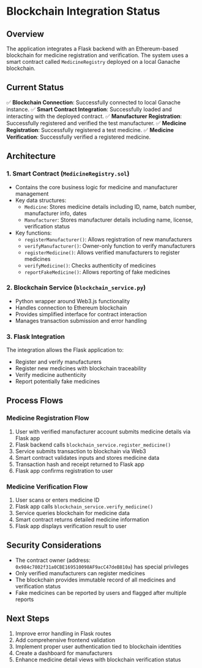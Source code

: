 # Blockchain Integration Status

## Overview
The application integrates a Flask backend with an Ethereum-based blockchain for medicine registration and verification. The system uses a smart contract called `MedicineRegistry` deployed on a local Ganache blockchain.

## Current Status
✅ **Blockchain Connection**: Successfully connected to local Ganache instance.
✅ **Smart Contract Integration**: Successfully loaded and interacting with the deployed contract.
✅ **Manufacturer Registration**: Successfully registered and verified the test manufacturer.
✅ **Medicine Registration**: Successfully registered a test medicine.
✅ **Medicine Verification**: Successfully verified a registered medicine.

## Architecture

### 1. Smart Contract (`MedicineRegistry.sol`)
- Contains the core business logic for medicine and manufacturer management
- Key data structures: 
  - `Medicine`: Stores medicine details including ID, name, batch number, manufacturer info, dates
  - `Manufacturer`: Stores manufacturer details including name, license, verification status
- Key functions:
  - `registerManufacturer()`: Allows registration of new manufacturers
  - `verifyManufacturer()`: Owner-only function to verify manufacturers
  - `registerMedicine()`: Allows verified manufacturers to register medicines
  - `verifyMedicine()`: Checks authenticity of medicines
  - `reportFakeMedicine()`: Allows reporting of fake medicines

### 2. Blockchain Service (`blockchain_service.py`)
- Python wrapper around Web3.js functionality
- Handles connection to Ethereum blockchain
- Provides simplified interface for contract interaction
- Manages transaction submission and error handling

### 3. Flask Integration
The integration allows the Flask application to:
- Register and verify manufacturers
- Register new medicines with blockchain traceability
- Verify medicine authenticity
- Report potentially fake medicines

## Process Flows

### Medicine Registration Flow
1. User with verified manufacturer account submits medicine details via Flask app
2. Flask backend calls `blockchain_service.register_medicine()`
3. Service submits transaction to blockchain via Web3
4. Smart contract validates inputs and stores medicine data
5. Transaction hash and receipt returned to Flask app
6. Flask app confirms registration to user

### Medicine Verification Flow
1. User scans or enters medicine ID
2. Flask app calls `blockchain_service.verify_medicine()`
3. Service queries blockchain for medicine data
4. Smart contract returns detailed medicine information
5. Flask app displays verification result to user

## Security Considerations
- The contract owner (address: `0x984c7802f31a0CBE169510098AF9acC47deB810a`) has special privileges
- Only verified manufacturers can register medicines
- The blockchain provides immutable record of all medicines and verification status
- Fake medicines can be reported by users and flagged after multiple reports

## Next Steps
1. Improve error handling in Flask routes
2. Add comprehensive frontend validation
3. Implement proper user authentication tied to blockchain identities
4. Create a dashboard for manufacturers
5. Enhance medicine detail views with blockchain verification status 